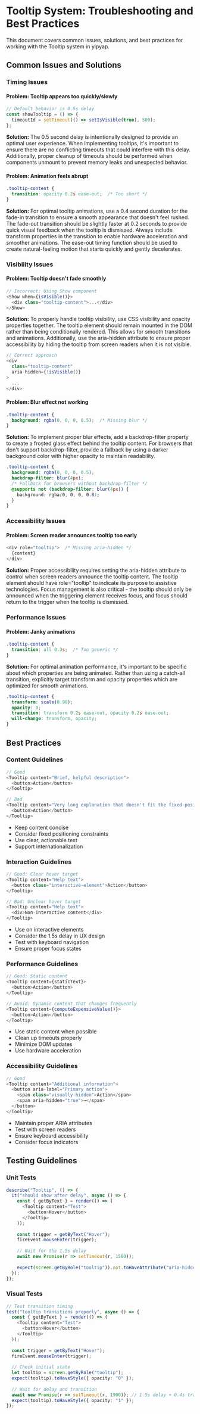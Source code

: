 # Tooltip System: Troubleshooting and Best Practices

This document covers common issues, solutions, and best practices for working with the Tooltip system in yipyap.

## Common Issues and Solutions

### Timing Issues

#### Problem: Tooltip appears too quickly/slowly
```typescript
// Default behavior is 0.5s delay
const showTooltip = () => {
  timeoutId = setTimeout(() => setIsVisible(true), 500);
};
```

**Solution:**
The 0.5 second delay is intentionally designed to provide an optimal user experience. When implementing tooltips, it's important to ensure there are no conflicting timeouts that could interfere with this delay. Additionally, proper cleanup of timeouts should be performed when components unmount to prevent memory leaks and unexpected behavior.

#### Problem: Animation feels abrupt
```css
.tooltip-content {
  transition: opacity 0.2s ease-out;  /* Too short */
}
```

**Solution:**
For optimal tooltip animations, use a 0.4 second duration for the fade-in transition to ensure a smooth appearance that doesn't feel rushed. The fade-out transition should be slightly faster at 0.2 seconds to provide quick visual feedback when the tooltip is dismissed. Always include transform properties in the transition to enable hardware acceleration and smoother animations. The ease-out timing function should be used to create natural-feeling motion that starts quickly and gently decelerates.

### Visibility Issues

#### Problem: Tooltip doesn't fade smoothly
```typescript
// Incorrect: Using Show component
<Show when={isVisible()}>
  <div class="tooltip-content">...</div>
</Show>
```

**Solution:**
To properly handle tooltip visibility, use CSS visibility and opacity properties together. The tooltip element should remain mounted in the DOM rather than being conditionally rendered. This allows for smooth transitions and animations. Additionally, use the aria-hidden attribute to ensure proper accessibility by hiding the tooltip from screen readers when it is not visible.

```typescript
// Correct approach
<div 
  class="tooltip-content"
  aria-hidden={!isVisible()}
>
  ...
</div>
```

#### Problem: Blur effect not working

```css
.tooltip-content {
  background: rgba(0, 0, 0, 0.5);  /* Missing blur */
}
```

**Solution:**
To implement proper blur effects, add a backdrop-filter property to create a frosted glass effect behind the tooltip content. For browsers that don't support backdrop-filter, provide a fallback by using a darker background color with higher opacity to maintain readability.

```css
.tooltip-content {
  background: rgba(0, 0, 0, 0.5);
  backdrop-filter: blur(4px);
  /* Fallback for browsers without backdrop-filter */
  @supports not (backdrop-filter: blur(4px)) {
    background: rgba(0, 0, 0, 0.8);
  }
}
```

### Accessibility Issues

#### Problem: Screen reader announces tooltip too early
```typescript
<div role="tooltip">  /* Missing aria-hidden */
  {content}
</div>
```

**Solution:**
Proper accessibility requires setting the aria-hidden attribute to control when screen readers announce the tooltip content. The tooltip element should have role="tooltip" to indicate its purpose to assistive technologies. Focus management is also critical - the tooltip should only be announced when the triggering element receives focus, and focus should return to the trigger when the tooltip is dismissed.

### Performance Issues

#### Problem: Janky animations

```css
.tooltip-content {
  transition: all 0.3s;  /* Too generic */
}
```

**Solution:**
For optimal animation performance, it's important to be specific about which properties are being animated. Rather than using a catch-all transition, explicitly target transform and opacity properties which are optimized for smooth animations.

```css
.tooltip-content {
  transform: scale(0.98);
  opacity: 0;
  transition: transform 0.2s ease-out, opacity 0.2s ease-out;
  will-change: transform, opacity;
}
```

## Best Practices

### Content Guidelines

```typescript
// Good
<Tooltip content="Brief, helpful description">
  <button>Action</button>
</Tooltip>

// Bad
<Tooltip content="Very long explanation that doesn't fit the fixed-position style">
  <button>Action</button>
</Tooltip>
```

- Keep content concise
- Consider fixed positioning constraints
- Use clear, actionable text
- Support internationalization

### Interaction Guidelines

```typescript
// Good: Clear hover target
<Tooltip content="Help text">
  <button class="interactive-element">Action</button>
</Tooltip>

// Bad: Unclear hover target
<Tooltip content="Help text">
  <div>Non-interactive content</div>
</Tooltip>
```

- Use on interactive elements
- Consider the 1.5s delay in UX design
- Test with keyboard navigation
- Ensure proper focus states

### Performance Guidelines

```typescript
// Good: Static content
<Tooltip content={staticText}>
  <button>Action</button>
</Tooltip>

// Avoid: Dynamic content that changes frequently
<Tooltip content={computeExpensiveValue()}>
  <button>Action</button>
</Tooltip>
```

- Use static content when possible
- Clean up timeouts properly
- Minimize DOM updates
- Use hardware acceleration

### Accessibility Guidelines

```typescript
// Good
<Tooltip content="Additional information">
  <button aria-label="Primary action">
    <span class="visually-hidden">Action</span>
    <span aria-hidden="true">→</span>
  </button>
</Tooltip>
```

- Maintain proper ARIA attributes
- Test with screen readers
- Ensure keyboard accessibility
- Consider focus indicators

## Testing Guidelines

### Unit Tests

```typescript
describe("Tooltip", () => {
  it("should show after delay", async () => {
    const { getByText } = render(() => (
      <Tooltip content="Test">
        <button>Hover</button>
      </Tooltip>
    ));
    
    const trigger = getByText("Hover");
    fireEvent.mouseEnter(trigger);
    
    // Wait for the 1.5s delay
    await new Promise(r => setTimeout(r, 1500));
    
    expect(screen.getByRole("tooltip")).not.toHaveAttribute("aria-hidden", "true");
  });
});
```

### Visual Tests

```typescript
// Test transition timing
test("tooltip transitions properly", async () => {
  const { getByText } = render(() => (
    <Tooltip content="Test">
      <button>Hover</button>
    </Tooltip>
  ));
  
  const trigger = getByText("Hover");
  fireEvent.mouseEnter(trigger);
  
  // Check initial state
  let tooltip = screen.getByRole("tooltip");
  expect(tooltip).toHaveStyle({ opacity: "0" });
  
  // Wait for delay and transition
  await new Promise(r => setTimeout(r, 1900)); // 1.5s delay + 0.4s transition
  expect(tooltip).toHaveStyle({ opacity: "1" });
});
```
